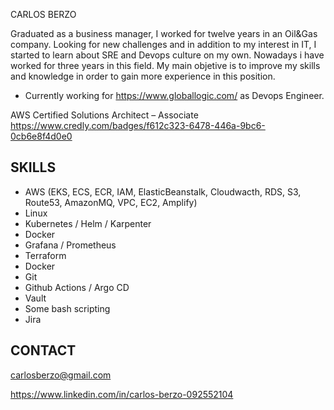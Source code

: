 CARLOS BERZO

Graduated as a business manager, I worked for twelve years in an Oil&Gas company. Looking for new challenges and in addition to my interest in IT, I started to learn about SRE and Devops culture on my own. Nowadays i have worked for three years in this field. My main objetive is to improve my skills and knowledge in order to gain more experience in this position.

* Currently working for https://www.globallogic.com/ as Devops Engineer.

AWS Certified Solutions Architect – Associate
https://www.credly.com/badges/f612c323-6478-446a-9bc6-0cb6e8f4d0e0

## SKILLS

* AWS (EKS, ECS, ECR, IAM, ElasticBeanstalk, Cloudwacth, RDS, S3, Route53, AmazonMQ, VPC, EC2, Amplify)
* Linux
* Kubernetes / Helm / Karpenter
* Docker
* Grafana / Prometheus
* Terraform
* Docker
* Git
* Github Actions / Argo CD
* Vault
* Some bash scripting
* Jira

## CONTACT

carlosberzo@gmail.com

https://www.linkedin.com/in/carlos-berzo-092552104

